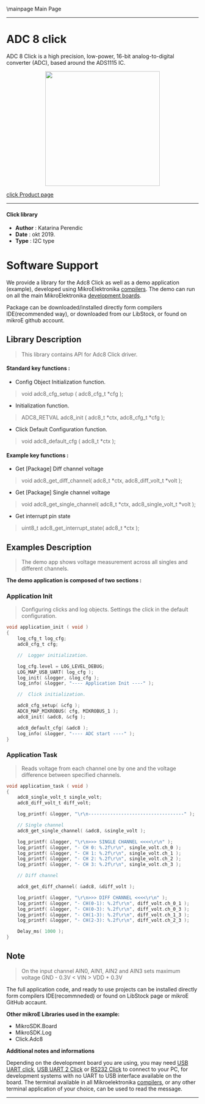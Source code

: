 \mainpage Main Page
 
 

---
# ADC 8 click

ADC 8 Click is a high precision, low-power, 16-bit analog-to-digital converter (ADC), based around the ADS1115 IC. 

<p align="center">
  <img src="https://download.mikroe.com/images/click_for_ide/adc8_click.png" height=300px>
</p>

[click Product page](https://www.mikroe.com/adc-8-click)

---


#### Click library 

- **Author**        : Katarina Perendic
- **Date**          : okt 2019.
- **Type**          : I2C type


# Software Support

We provide a library for the Adc8 Click 
as well as a demo application (example), developed using MikroElektronika 
[compilers](https://shop.mikroe.com/compilers). 
The demo can run on all the main MikroElektronika [development boards](https://shop.mikroe.com/development-boards).

Package can be downloaded/installed directly form compilers IDE(recommended way), or downloaded from our LibStock, or found on mikroE github account. 

## Library Description

> This library contains API for Adc8 Click driver.

#### Standard key functions :

- Config Object Initialization function.
> void adc8_cfg_setup ( adc8_cfg_t *cfg ); 
 
- Initialization function.
> ADC8_RETVAL adc8_init ( adc8_t *ctx, adc8_cfg_t *cfg );

- Click Default Configuration function.
> void adc8_default_cfg ( adc8_t *ctx );


#### Example key functions :

- Get [Package] Diff channel voltage
> void adc8_get_diff_channel( adc8_t *ctx, adc8_diff_volt_t *volt );
 
- Get [Package] Single channel voltage
> void adc8_get_single_channel( adc8_t *ctx, adc8_single_volt_t *volt );

- Get interrupt pin state
> uint8_t adc8_get_interrupt_state( adc8_t *ctx );

## Examples Description

> The demo app shows voltage measurement across all singles and different channels.

**The demo application is composed of two sections :**

### Application Init 

> Configuring clicks and log objects.
> Settings the click in the default configuration.

```c
void application_init ( void )
{
    log_cfg_t log_cfg;
    adc8_cfg_t cfg;

    //  Logger initialization.

    log_cfg.level = LOG_LEVEL_DEBUG;
    LOG_MAP_USB_UART( log_cfg );
    log_init( &logger, &log_cfg );
    log_info( &logger, "---- Application Init ----" );

    //  Click initialization.

    adc8_cfg_setup( &cfg );
    ADC8_MAP_MIKROBUS( cfg, MIKROBUS_1 );
    adc8_init( &adc8, &cfg );

    adc8_default_cfg( &adc8 );
    log_info( &logger, "---- ADC start ----" );
}
```

### Application Task

> Reads voltage from each channel one by one and the voltage difference 
> between specified channels.

```c
void application_task ( void )
{
    adc8_single_volt_t single_volt;
    adc8_diff_volt_t diff_volt;

    log_printf( &logger, "\r\n-----------------------------------" );

    // Single channel
    adc8_get_single_channel( &adc8, &single_volt );

    log_printf( &logger, "\r\n>>> SINGLE CHANNEL <<<<\r\n" );
    log_printf( &logger, "- CH 0: %.2f\r\n", single_volt.ch_0 );
    log_printf( &logger, "- CH 1: %.2f\r\n", single_volt.ch_1 );
    log_printf( &logger, "- CH 2: %.2f\r\n", single_volt.ch_2 );
    log_printf( &logger, "- CH 3: %.2f\r\n", single_volt.ch_3 );

    // Diff channel

    adc8_get_diff_channel( &adc8, &diff_volt );

    log_printf( &logger, "\r\n>>> DIFF CHANNEL <<<<\r\n" );
    log_printf( &logger, "- CH(0-1): %.2f\r\n", diff_volt.ch_0_1 );
    log_printf( &logger, "- CH(0-3): %.2f\r\n", diff_volt.ch_0_3 );
    log_printf( &logger, "- CH(1-3): %.2f\r\n", diff_volt.ch_1_3 );
    log_printf( &logger, "- CH(2-3): %.2f\r\n", diff_volt.ch_2_3 );

    Delay_ms( 1000 );
}
```

## Note

> On the input channel AIN0, AIN1, AIN2 and AIN3 sets maximum voltage 
> GND - 0.3V < VIN > VDD + 0.3V

The full application code, and ready to use projects can be  installed directly form compilers IDE(recommneded) or found on LibStock page or mikroE GitHub accaunt.

**Other mikroE Libraries used in the example:** 

- MikroSDK.Board
- MikroSDK.Log
- Click.Adc8

**Additional notes and informations**

Depending on the development board you are using, you may need 
[USB UART click](https://shop.mikroe.com/usb-uart-click), 
[USB UART 2 Click](https://shop.mikroe.com/usb-uart-2-click) or 
[RS232 Click](https://shop.mikroe.com/rs232-click) to connect to your PC, for 
development systems with no UART to USB interface available on the board. The 
terminal available in all Mikroelektronika 
[compilers](https://shop.mikroe.com/compilers), or any other terminal application 
of your choice, can be used to read the message.



---
